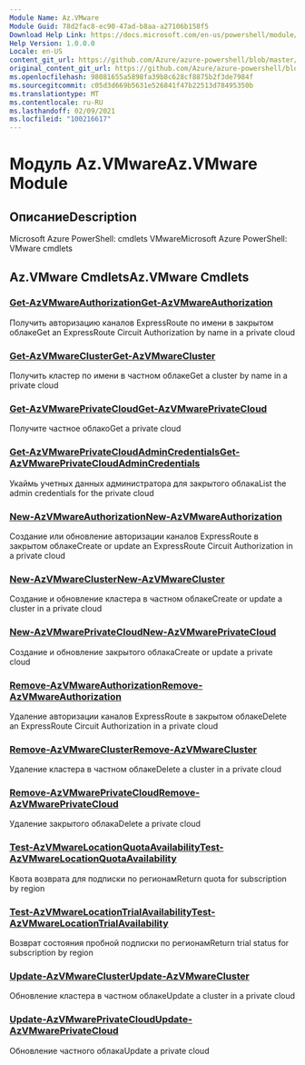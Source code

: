 ```yaml
---
Module Name: Az.VMware
Module Guid: 78d2fac8-ec90-47ad-b8aa-a27106b158f5
Download Help Link: https://docs.microsoft.com/en-us/powershell/module/az.vmware
Help Version: 1.0.0.0
Locale: en-US
content_git_url: https://github.com/Azure/azure-powershell/blob/master/src/VMware/help/Az.VMware.md
original_content_git_url: https://github.com/Azure/azure-powershell/blob/master/src/VMware/help/Az.VMware.md
ms.openlocfilehash: 98081655a5898fa39b8c628cf8875b2f3de7984f
ms.sourcegitcommit: c05d3d669b5631e526841f47b22513d78495350b
ms.translationtype: MT
ms.contentlocale: ru-RU
ms.lasthandoff: 02/09/2021
ms.locfileid: "100216617"
---
```

# <span data-ttu-id="5a8c8-101">Модуль Az.VMware</span><span class="sxs-lookup"><span data-stu-id="5a8c8-101">Az.VMware Module</span></span>
## <span data-ttu-id="5a8c8-102">Описание</span><span class="sxs-lookup"><span data-stu-id="5a8c8-102">Description</span></span>
<span data-ttu-id="5a8c8-103">Microsoft Azure PowerShell: cmdlets VMware</span><span class="sxs-lookup"><span data-stu-id="5a8c8-103">Microsoft Azure PowerShell: VMware cmdlets</span></span>

## <span data-ttu-id="5a8c8-104">Az.VMware Cmdlets</span><span class="sxs-lookup"><span data-stu-id="5a8c8-104">Az.VMware Cmdlets</span></span>
### [<span data-ttu-id="5a8c8-105">Get-AzVMwareAuthorization</span><span class="sxs-lookup"><span data-stu-id="5a8c8-105">Get-AzVMwareAuthorization</span></span>](Get-AzVMwareAuthorization.md)
<span data-ttu-id="5a8c8-106">Получить авторизацию каналов ExpressRoute по имени в закрытом облаке</span><span class="sxs-lookup"><span data-stu-id="5a8c8-106">Get an ExpressRoute Circuit Authorization by name in a private cloud</span></span>

### [<span data-ttu-id="5a8c8-107">Get-AzVMwareCluster</span><span class="sxs-lookup"><span data-stu-id="5a8c8-107">Get-AzVMwareCluster</span></span>](Get-AzVMwareCluster.md)
<span data-ttu-id="5a8c8-108">Получить кластер по имени в частном облаке</span><span class="sxs-lookup"><span data-stu-id="5a8c8-108">Get a cluster by name in a private cloud</span></span>

### [<span data-ttu-id="5a8c8-109">Get-AzVMwarePrivateCloud</span><span class="sxs-lookup"><span data-stu-id="5a8c8-109">Get-AzVMwarePrivateCloud</span></span>](Get-AzVMwarePrivateCloud.md)
<span data-ttu-id="5a8c8-110">Получите частное облако</span><span class="sxs-lookup"><span data-stu-id="5a8c8-110">Get a private cloud</span></span>

### [<span data-ttu-id="5a8c8-111">Get-AzVMwarePrivateCloudAdminCredentials</span><span class="sxs-lookup"><span data-stu-id="5a8c8-111">Get-AzVMwarePrivateCloudAdminCredentials</span></span>](Get-AzVMwarePrivateCloudAdminCredentials.md)
<span data-ttu-id="5a8c8-112">Укаймь учетных данных администратора для закрытого облака</span><span class="sxs-lookup"><span data-stu-id="5a8c8-112">List the admin credentials for the private cloud</span></span>

### [<span data-ttu-id="5a8c8-113">New-AzVMwareAuthorization</span><span class="sxs-lookup"><span data-stu-id="5a8c8-113">New-AzVMwareAuthorization</span></span>](New-AzVMwareAuthorization.md)
<span data-ttu-id="5a8c8-114">Создание или обновление авторизации каналов ExpressRoute в закрытом облаке</span><span class="sxs-lookup"><span data-stu-id="5a8c8-114">Create or update an ExpressRoute Circuit Authorization in a private cloud</span></span>

### [<span data-ttu-id="5a8c8-115">New-AzVMwareCluster</span><span class="sxs-lookup"><span data-stu-id="5a8c8-115">New-AzVMwareCluster</span></span>](New-AzVMwareCluster.md)
<span data-ttu-id="5a8c8-116">Создание и обновление кластера в частном облаке</span><span class="sxs-lookup"><span data-stu-id="5a8c8-116">Create or update a cluster in a private cloud</span></span>

### [<span data-ttu-id="5a8c8-117">New-AzVMwarePrivateCloud</span><span class="sxs-lookup"><span data-stu-id="5a8c8-117">New-AzVMwarePrivateCloud</span></span>](New-AzVMwarePrivateCloud.md)
<span data-ttu-id="5a8c8-118">Создание и обновление закрытого облака</span><span class="sxs-lookup"><span data-stu-id="5a8c8-118">Create or update a private cloud</span></span>

### [<span data-ttu-id="5a8c8-119">Remove-AzVMwareAuthorization</span><span class="sxs-lookup"><span data-stu-id="5a8c8-119">Remove-AzVMwareAuthorization</span></span>](Remove-AzVMwareAuthorization.md)
<span data-ttu-id="5a8c8-120">Удаление авторизации каналов ExpressRoute в закрытом облаке</span><span class="sxs-lookup"><span data-stu-id="5a8c8-120">Delete an ExpressRoute Circuit Authorization in a private cloud</span></span>

### [<span data-ttu-id="5a8c8-121">Remove-AzVMwareCluster</span><span class="sxs-lookup"><span data-stu-id="5a8c8-121">Remove-AzVMwareCluster</span></span>](Remove-AzVMwareCluster.md)
<span data-ttu-id="5a8c8-122">Удаление кластера в частном облаке</span><span class="sxs-lookup"><span data-stu-id="5a8c8-122">Delete a cluster in a private cloud</span></span>

### [<span data-ttu-id="5a8c8-123">Remove-AzVMwarePrivateCloud</span><span class="sxs-lookup"><span data-stu-id="5a8c8-123">Remove-AzVMwarePrivateCloud</span></span>](Remove-AzVMwarePrivateCloud.md)
<span data-ttu-id="5a8c8-124">Удаление закрытого облака</span><span class="sxs-lookup"><span data-stu-id="5a8c8-124">Delete a private cloud</span></span>

### [<span data-ttu-id="5a8c8-125">Test-AzVMwareLocationQuotaAvailability</span><span class="sxs-lookup"><span data-stu-id="5a8c8-125">Test-AzVMwareLocationQuotaAvailability</span></span>](Test-AzVMwareLocationQuotaAvailability.md)
<span data-ttu-id="5a8c8-126">Квота возврата для подписки по регионам</span><span class="sxs-lookup"><span data-stu-id="5a8c8-126">Return quota for subscription by region</span></span>

### [<span data-ttu-id="5a8c8-127">Test-AzVMwareLocationTrialAvailability</span><span class="sxs-lookup"><span data-stu-id="5a8c8-127">Test-AzVMwareLocationTrialAvailability</span></span>](Test-AzVMwareLocationTrialAvailability.md)
<span data-ttu-id="5a8c8-128">Возврат состояния пробной подписки по регионам</span><span class="sxs-lookup"><span data-stu-id="5a8c8-128">Return trial status for subscription by region</span></span>

### [<span data-ttu-id="5a8c8-129">Update-AzVMwareCluster</span><span class="sxs-lookup"><span data-stu-id="5a8c8-129">Update-AzVMwareCluster</span></span>](Update-AzVMwareCluster.md)
<span data-ttu-id="5a8c8-130">Обновление кластера в частном облаке</span><span class="sxs-lookup"><span data-stu-id="5a8c8-130">Update a cluster in a private cloud</span></span>

### [<span data-ttu-id="5a8c8-131">Update-AzVMwarePrivateCloud</span><span class="sxs-lookup"><span data-stu-id="5a8c8-131">Update-AzVMwarePrivateCloud</span></span>](Update-AzVMwarePrivateCloud.md)
<span data-ttu-id="5a8c8-132">Обновление частного облака</span><span class="sxs-lookup"><span data-stu-id="5a8c8-132">Update a private cloud</span></span>

